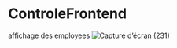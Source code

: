 # ControleFrontend
affichage des employees
![Capture d’écran (231)](https://github.com/Nouhaila25/ControleFrontend/assets/116907282/e3a69402-f28f-4c83-89d7-f213d384d041)
